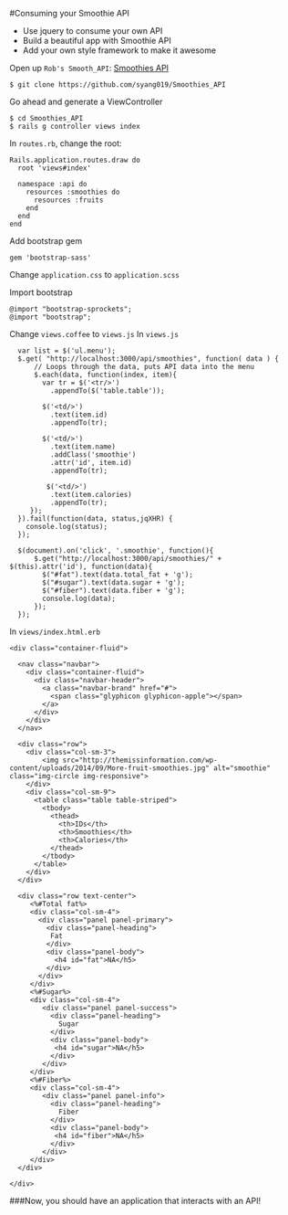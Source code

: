 #Consuming your Smoothie API


- Use jquery to consume your own API
- Build a beautiful app with Smoothie API
- Add your own style framework to make it awesome

Open up `Rob's Smooth_API`: [Smoothies API](https://github.com/syang019/Smoothies_API)

	$ git clone https://github.com/syang019/Smoothies_API

Go ahead and generate a ViewController

	$ cd Smoothies_API
	$ rails g controller views index

In `routes.rb`, change the root:

	Rails.application.routes.draw do
	  root 'views#index'
	
	  namespace :api do
	    resources :smoothies do
	      resources :fruits
	    end
	  end
	end

Add bootstrap gem 

	gem 'bootstrap-sass'

Change `application.css` to `application.scss`

Import bootstrap

	@import "bootstrap-sprockets";
	@import "bootstrap";

Change `views.coffee` to `views.js`
In `views.js`

	  var list = $('ul.menu');
	  $.get( "http://localhost:3000/api/smoothies", function( data ) {
	      // Loops through the data, puts API data into the menu
	      $.each(data, function(index, item){
	        var tr = $('<tr/>')
	          .appendTo($('table.table'));
	
	        $('<td/>')
	          .text(item.id)
	          .appendTo(tr);
	
	        $('<td/>')
	          .text(item.name)
	          .addClass('smoothie')
	          .attr('id', item.id)
	          .appendTo(tr);
	
	         $('<td/>')
	          .text(item.calories)
	          .appendTo(tr);
	     });
	  }).fail(function(data, status,jqXHR) {
	    console.log(status);
	  });
	
	  $(document).on('click', '.smoothie', function(){
	      $.get("http://localhost:3000/api/smoothies/" + $(this).attr('id'), function(data){
	        $("#fat").text(data.total_fat + 'g');
	        $("#sugar").text(data.sugar + 'g');
	        $("#fiber").text(data.fiber + 'g');
	        console.log(data);
	      });
	  });


In `views/index.html.erb`

	<div class="container-fluid">

	  <nav class="navbar">
	    <div class="container-fluid">
	      <div class="navbar-header">
	        <a class="navbar-brand" href="#">
	          <span class="glyphicon glyphicon-apple"></span>
	        </a>
	      </div>
	    </div>
	  </nav>
	
	  <div class="row">
	    <div class="col-sm-3">
	        <img src="http://themissinformation.com/wp-content/uploads/2014/09/More-fruit-smoothies.jpg" alt="smoothie" class="img-circle img-responsive">
	    </div>
	    <div class="col-sm-9">
	      <table class="table table-striped">
	        <tbody>
	          <thead>
	            <th>IDs</th>
	            <th>Smoothies</th>
	            <th>Calories</th>
	          </thead>
	        </tbody>
	      </table>
	    </div>
	  </div>
	
	  <div class="row text-center">
	     <%#Total fat%>
	     <div class="col-sm-4">
	       <div class="panel panel-primary">
	         <div class="panel-heading">
	          Fat
	         </div>
	         <div class="panel-body">
	           <h4 id="fat">NA</h5>
	         </div>
	       </div>
	     </div>
	     <%#Sugar%>
	     <div class="col-sm-4">
	        <div class="panel panel-success">
	          <div class="panel-heading">
	            Sugar
	          </div>
	          <div class="panel-body">
	           <h4 id="sugar">NA</h5>
	          </div>
	        </div>
	     </div>
	     <%#Fiber%>
	     <div class="col-sm-4">
	        <div class="panel panel-info">
	          <div class="panel-heading">
	            Fiber
	          </div>
	          <div class="panel-body">
	           <h4 id="fiber">NA</h5>
	          </div>
	        </div>
	     </div>
	  </div>
	
	</div>

###Now, you should have an application that interacts with an API!
